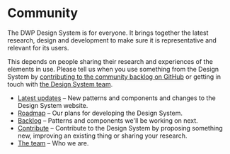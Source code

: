 # Community
The DWP Design System is for everyone. It brings together the latest research, design and development to make sure it is representative and relevant for its users.

This depends on people sharing their research and experiences of the elements in use. Please tell us when you use something from the Design System by [contributing to the community backlog on GitHub](https://github.com/dwp/design-system-community-backlog/issues) or getting in touch with [the Design System team](/community/team).

- [Latest updates](/community/latest-updates) – New patterns and components and changes to the Design System website.
- [Roadmap](/community/roadmap) – Our plans for developing the Design System.
- [Backlog](/community/backlog) – Patterns and components we'll be working on next.
- [Contribute](/community/contribute) – Contribute to the Design System by proposing something new, improving an existing thing or sharing your research.
- [The team](/community/team) – Who we are.